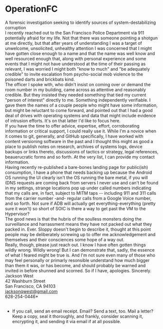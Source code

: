 # OperationFC
A forensic investigation seeking to identify sources of system-destabilizing corruption
<br />
I recently reached out to the San Francisco Police Department via 911 potentially afraid for my life.  Not that there was someone pointing a shotgun at me directly, but that after years of understanding I was a target of unwelcome, unsolicited, unhealthy attention I was concerned that I might have gotten close enough to a name and that the name was well know and well resourced enough that, along with personal experience and some events that I might not have understood at the time of their passing as relevant, I was worried I might both "know to much" and "be adequately credible" to invite escalation from psycho-social mob violence to the poisoned darts and brickbats kind.
<br />
The officer I spoke with, who didn't insist on coming over or demand the room number in my building, came across as attentive and reasonably credible.  But they insisted they needed something that tied my current "person of interest" directly to me.  Something independently verifiable.  I gave them the names of a couple people who might have some information, but might be reluctant to come forward, and pointed out that I had a good deal of drives with operating systems and data that might include evidence of intrusion efforts.  It's on that latter I'd like to focus here.
<br />
If you have the time to offer advice, expertise, effort, corroborating information or critical support, I could really use it.  While I'm a novice when it comes to git, generally, and GitHub specifically, I have worked with content versioning software in the past and I thought this might as good a place to publish notes on research, archives of systems logs, device backups or links thereto, discussions of tactics or strategy, legal references, beauerucratic forms and so forth.  At the very list, I can provide my contact information.
<br />
Having recently re-published a bare-bones landing page for public(ish) consumption, I have a phone that needs backing up because the Android OS running the UI clearly isn't the OS running the bare metal, if you will (DNS requests are coming back from servers I never use and can't be found in my settings, strange locations pop up under called numbers indicating that my calls are, in fact, subject to MITM taps -- including 911 and 311 calls from the carrier number -and- regular calls from a Google Voice number, and so forth.  Not sure if ADB will actually get everything-everything (pretty sure it won't) so short of SOIC is there a way to get past the VM to the Hypervisor?
<br />
The good news is that the hubris of the soulless monsters doing the surveillance and harrassment means they have not packed out what they packed in. Ever.  Sloppy doesn't begin to describe it, thought at this point people may be deliberately screwing up to offer me acknowledgement and themselves and their consciences some hope of a way out.
<br />
Really, though, please just reach out.  I know I have often gotten things wildly wrong. Wildly wrong!  But I can demonstrate that, sadly, the essence of what I feared might be true is.  And I'm not sure even many of those who may feel personally or primarly resonsible understand how much bigger than them it was, or has become, and should probably be warned and invited in before shunned and scorned.  So if I have, apologies.  Sincerely.
<br />
Jackson West<br />
42 Washburn Street<br />
San Francisco, CA  94103<br />
jacksonqwest@gmail.com<br />
628-254-0446*<br />
<br />
* If you call, send an email receipt.  Email? Send a text, too.  Mail a letter?  Keep a copy, seal it thoroughly, and frankly, consider scanning it, encrypting it, and sending it via email if at all possible.
